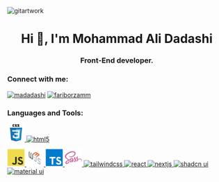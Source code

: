 
![gitartwork](gitartwork.svg)
<h1 align="center">Hi 👋, I'm Mohammad Ali Dadashi</h1>
<h3 align="center">
  Front-End developer.
</h3>



<!-- <p align="left">
  <a href="https://github.com/ryo-ma/github-profile-trophy"
    ><img
      src="https://github-profile-trophy.vercel.app/?username=fariborz0015"
      alt="fariborz0015"
  /></a>
</p> -->

<!-- As a seasoned Frontend Developer with 4 years of dedicated experience, I bring a
wealth of expertise to the table. Here's a glimpse into my profile: 

- 🔭 I've been honing my skills in the Frontend realm for the past three years, tackling
various challenges and constantly evolving with the ever-changing landscape of
web development. 

- 👨‍💻 You can explore a comprehensive collection of my projects
on GitHub, where I showcase my proficiency in crafting elegant and efficient
solutions. 

- 💬 Feel free to engage with me on topics ranging from
**JavaScript**, **ReactJS**, and **NestJS** to the intricacies of **Tailwind
CSS**,**AntD**,**Web 3 DApp** . I'm passionate about these technologies and
always eager to share insights and knowledge. 

- 📫 Want to connect? Drop me a line via Gmail at fariborz.js@gmail.com or reach out to me on Telegram at **[@Fariborzjs](https://t.me/fariborzjs)**.
I'm readily available to discuss collaborations, projects, or simply chat about our shared interests. 

- 🤟🏾 Fun fact: Beyond coding, I have a deep-rooted love for challenges, mathematics, and
literature. Whether it's unraveling complex problems or diving into the world of
words, I thrive on the thrill of discovery and exploration. -->

<h3 align="left">Connect with me:</h3>
<p align="left">
  <a href="https://www.linkedin.com/in/mohammad-ali-dadashi/" target="blank"
    ><img
      align="center"
      src="https://raw.githubusercontent.com/rahuldkjain/github-profile-readme-generator/master/src/images/icons/Social/linked-in-alt.svg"
      alt="madadashi"
      height="30"
      width="40"
  /></a>
  <a href="https://instagram.com/m.alidadashi" target="blank"
    ><img
      align="center"
      src="https://raw.githubusercontent.com/rahuldkjain/github-profile-readme-generator/master/src/images/icons/Social/instagram.svg"
      alt="fariborzamm"
      height="30"
      width="40"
  /></a>
</p>

<h3 align="left">Languages and Tools:</h3>

<p align="left" class="tools">
  <a href="https://www.w3schools.com/css/" target="_blank" rel="noreferrer">
    <img
      src="https://raw.githubusercontent.com/devicons/devicon/master/icons/css3/css3-original-wordmark.svg"
      alt="css3"
      width="40"
      height="40"
    />
  </a>
  <a href="https://www.w3.org/html/" target="_blank" rel="noreferrer">
    <img
      src="https://www.vectorlogo.zone/logos/w3_html5/w3_html5-icon.svg"
      alt="html5"
      width="40"
      height="40"
    />
  </a>
  </p>
  <a
    href="https://developer.mozilla.org/en-US/docs/Web/JavaScript"
    target="_blank"
    rel="noreferrer"
  >
    <img
      src="https://raw.githubusercontent.com/devicons/devicon/master/icons/javascript/javascript-original.svg"
      alt="javascript"
      width="40"
      height="40"
    />
  </a>
  <a href="https://www.npmjs.com/package/web3" target="_blank" rel="noreferrer">
    <img
      src="https://raw.githubusercontent.com/ChainSafe/web3.js/HEAD/assets/logo/web3js.jpg"
      alt="web3js"
      width="40"
      height="40"
    />
  </a>

  <a href="https://www.typescriptlang.org/" target="_blank" rel="noreferrer">
    <img
      src="https://raw.githubusercontent.com/devicons/devicon/master/icons/typescript/typescript-original.svg"
      alt="typescript"
      width="40"
      height="40"
    />
  </a>
  <a href="https://sass-lang.com" target="_blank" rel="noreferrer">
    <img
      src="https://raw.githubusercontent.com/devicons/devicon/master/icons/sass/sass-original.svg"
      alt="sass"
      width="40"
      height="40"
    />
  </a>
  <a href="https://tailwindcss.com/" target="_blank" rel="noreferrer">
    <img
      src="https://www.vectorlogo.zone/logos/tailwindcss/tailwindcss-icon.svg"
      alt="tailwindcss"
      width="40"
      height="40"
    />
  </a>
  <a href="https://react.dev/" target="_blank" rel="noreferrer">
    <img
      src="https://www.vectorlogo.zone/logos/reactjs/reactjs-icon.svg"
      alt="react"
      width="40"
      height="40"
    />
  </a>
  <a href="https://nextjs.org/" target="_blank" rel="noreferrer">
    <img
      src="https://www.datocms-assets.com/98835/1684410508-image-7.png"
      alt="nextjs"
      width="40"
      height="40"
    />
  </a>

  <a href="https://ui.shadcn.com/" target="_blank" rel="noreferrer">
    <img
      src="https://avatars.githubusercontent.com/u/139895814?s=200&v=4"
      alt="shadcn ui"
      width="40"
      height="40"
    />
  </a>
  <a href="https://mui.com/" target="_blank" rel="noreferrer">
    <img
      src="https://mui.com/static/logo.png"
      alt="material ui  "
      width="40"
      height="40"
    />
  </a>

